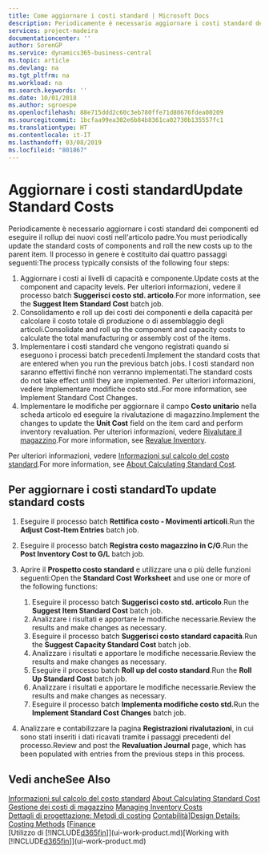 ```yaml
---
title: Come aggiornare i costi standard | Microsoft Docs
description: Periodicamente è necessario aggiornare i costi standard dei componenti ed eseguire il rollup dei nuovi costi nell'articolo padre.
services: project-madeira
documentationcenter: ''
author: SorenGP
ms.service: dynamics365-business-central
ms.topic: article
ms.devlang: na
ms.tgt_pltfrm: na
ms.workload: na
ms.search.keywords: ''
ms.date: 10/01/2018
ms.author: sgroespe
ms.openlocfilehash: 88e715ddd2c60c3eb780ffe71d80676fdea00209
ms.sourcegitcommit: 1bcfaa99ea302e6b84b8361ca02730b135557fc1
ms.translationtype: HT
ms.contentlocale: it-IT
ms.lasthandoff: 03/08/2019
ms.locfileid: "801867"
---
```

# <a name="update-standard-costs"></a><span data-ttu-id="c382a-103">Aggiornare i costi standard</span><span class="sxs-lookup"><span data-stu-id="c382a-103">Update Standard Costs</span></span>
<span data-ttu-id="c382a-104">Periodicamente è necessario aggiornare i costi standard dei componenti ed eseguire il rollup dei nuovi costi nell'articolo padre.</span><span class="sxs-lookup"><span data-stu-id="c382a-104">You must periodically update the standard costs of components and roll the new costs up to the parent item.</span></span> <span data-ttu-id="c382a-105">Il processo in genere è costituito dai quattro passaggi seguenti:</span><span class="sxs-lookup"><span data-stu-id="c382a-105">The process typically consists of the following four steps:</span></span>  

1.  <span data-ttu-id="c382a-106">Aggiornare i costi ai livelli di capacità e componente.</span><span class="sxs-lookup"><span data-stu-id="c382a-106">Update costs at the component and capacity levels.</span></span> <span data-ttu-id="c382a-107">Per ulteriori informazioni, vedere il processo batch **Suggerisci costo std. articolo**.</span><span class="sxs-lookup"><span data-stu-id="c382a-107">For more information, see the **Suggest Item Standard Cost** batch job.</span></span>  
2.  <span data-ttu-id="c382a-108">Consolidamento e roll up dei costi dei componenti e della capacità per calcolare il costo totale di produzione o di assemblaggio degli articoli.</span><span class="sxs-lookup"><span data-stu-id="c382a-108">Consolidate and roll up the component and capacity costs to calculate the total manufacturing or assembly cost of the items.</span></span>  
3.  <span data-ttu-id="c382a-109">Implementare i costi standard che vengono registrati quando si eseguono i processi batch precedenti.</span><span class="sxs-lookup"><span data-stu-id="c382a-109">Implement the standard costs that are entered when you run the previous batch jobs.</span></span> <span data-ttu-id="c382a-110">I costi standard non saranno effettivi finché non verranno implementati.</span><span class="sxs-lookup"><span data-stu-id="c382a-110">The standard costs do not take effect until they are implemented.</span></span> <span data-ttu-id="c382a-111">Per ulteriori informazioni, vedere Implementare modifiche costo std..</span><span class="sxs-lookup"><span data-stu-id="c382a-111">For more information, see Implement Standard Cost Changes.</span></span>  
4.  <span data-ttu-id="c382a-112">Implementare le modifiche per aggiornare il campo **Costo unitario** nella scheda articolo ed eseguire la rivalutazione di magazzino.</span><span class="sxs-lookup"><span data-stu-id="c382a-112">Implement the changes to update the **Unit Cost** field on the item card and perform inventory revaluation.</span></span> <span data-ttu-id="c382a-113">Per ulteriori informazioni, vedere [Rivalutare il magazzino](inventory-how-revalue-inventory.md).</span><span class="sxs-lookup"><span data-stu-id="c382a-113">For more information, see [Revalue Inventory](inventory-how-revalue-inventory.md).</span></span>  

<span data-ttu-id="c382a-114">Per ulteriori informazioni, vedere [Informazioni sul calcolo del costo standard](finance-about-calculating-standard-cost.md).</span><span class="sxs-lookup"><span data-stu-id="c382a-114">For more information, see [About Calculating Standard Cost](finance-about-calculating-standard-cost.md).</span></span>  
## <a name="to-update-standard-costs"></a><span data-ttu-id="c382a-115">Per aggiornare i costi standard</span><span class="sxs-lookup"><span data-stu-id="c382a-115">To update standard costs</span></span>  
1.  <span data-ttu-id="c382a-116">Eseguire il processo batch **Rettifica costo - Movimenti articoli**.</span><span class="sxs-lookup"><span data-stu-id="c382a-116">Run the **Adjust Cost-Item Entries** batch job.</span></span>  
2.  <span data-ttu-id="c382a-117">Eseguire il processo batch **Registra costo magazzino in C/G**.</span><span class="sxs-lookup"><span data-stu-id="c382a-117">Run the **Post Inventory Cost to G/L** batch job.</span></span>  
3.  <span data-ttu-id="c382a-118">Aprire il **Prospetto costo standard** e utilizzare una o più delle funzioni seguenti:</span><span class="sxs-lookup"><span data-stu-id="c382a-118">Open the **Standard Cost Worksheet** and use one or more of the following functions:</span></span>  

    1.  <span data-ttu-id="c382a-119">Eseguire il processo batch **Suggerisci costo std. articolo**.</span><span class="sxs-lookup"><span data-stu-id="c382a-119">Run the **Suggest Item Standard Cost** batch job.</span></span>  
    2.  <span data-ttu-id="c382a-120">Analizzare i risultati e apportare le modifiche necessarie.</span><span class="sxs-lookup"><span data-stu-id="c382a-120">Review the results and make changes as necessary.</span></span>  
    3.  <span data-ttu-id="c382a-121">Eseguire il processo batch **Suggerisci costo standard capacità**.</span><span class="sxs-lookup"><span data-stu-id="c382a-121">Run the **Suggest Capacity Standard Cost** batch job.</span></span>  
    4.  <span data-ttu-id="c382a-122">Analizzare i risultati e apportare le modifiche necessarie.</span><span class="sxs-lookup"><span data-stu-id="c382a-122">Review the results and make changes as necessary.</span></span>
    5. <span data-ttu-id="c382a-123">Eseguire il processo batch **Roll up del costo standard**.</span><span class="sxs-lookup"><span data-stu-id="c382a-123">Run the **Roll Up Standard Cost** batch job.</span></span>
    6.  <span data-ttu-id="c382a-124">Analizzare i risultati e apportare le modifiche necessarie.</span><span class="sxs-lookup"><span data-stu-id="c382a-124">Review the results and make changes as necessary.</span></span>
    7.  <span data-ttu-id="c382a-125">Eseguire il processo batch **Implementa modifiche costo std.**</span><span class="sxs-lookup"><span data-stu-id="c382a-125">Run the **Implement Standard Cost Changes** batch job.</span></span>  
4.  <span data-ttu-id="c382a-126">Analizzare e contabilizzare la pagina **Registrazioni rivalutazioni**, in cui sono stati inseriti i dati ricavati tramite i passaggi precedenti del processo.</span><span class="sxs-lookup"><span data-stu-id="c382a-126">Review and post the **Revaluation Journal** page, which has been populated with entries from the previous steps in this process.</span></span>  

## <a name="see-also"></a><span data-ttu-id="c382a-127">Vedi anche</span><span class="sxs-lookup"><span data-stu-id="c382a-127">See Also</span></span>  
 <span data-ttu-id="c382a-128">[Informazioni sul calcolo del costo standard](finance-about-calculating-standard-cost.md) </span><span class="sxs-lookup"><span data-stu-id="c382a-128">[About Calculating Standard Cost](finance-about-calculating-standard-cost.md) </span></span>  
 <span data-ttu-id="c382a-129">[Gestione dei costi di magazzino](finance-manage-inventory-costs.md) </span><span class="sxs-lookup"><span data-stu-id="c382a-129">[Managing Inventory Costs](finance-manage-inventory-costs.md) </span></span>  
 <span data-ttu-id="c382a-130">[Dettagli di progettazione: Metodi di costing](design-details-costing-methods.md) [Contabilità](finance.md)]</span><span class="sxs-lookup"><span data-stu-id="c382a-130">[Design Details: Costing Methods](design-details-costing-methods.md) [[Finance](finance.md)</span></span>  
 <span data-ttu-id="c382a-131">[Utilizzo di [!INCLUDE[d365fin](includes/d365fin_md.md)]](ui-work-product.md)</span><span class="sxs-lookup"><span data-stu-id="c382a-131">[Working with [!INCLUDE[d365fin](includes/d365fin_md.md)]](ui-work-product.md)</span></span>  
